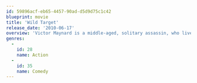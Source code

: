 ```yaml
---
id: 59896acf-eb65-4457-90ad-d5d9d75c1c42
blueprint: movie
title: 'Wild Target'
release_date: '2010-06-17'
overview: 'Victor Maynard is a middle-aged, solitary assassin, who lives to please his formidable mother, despite his own peerless reputation for lethal efficiency. His professional routine is interrupted when he finds himself drawn to one of his intended victims, Rose. He spares her life, unexpectedly acquiring in the process a young apprentice, Tony. Believing Victor to be a private detective, his two new companions tag along, while he attempts to thwart the murderous attentions of his unhappy client'
genres:
  -
    id: 28
    name: Action
  -
    id: 35
    name: Comedy
---
```


